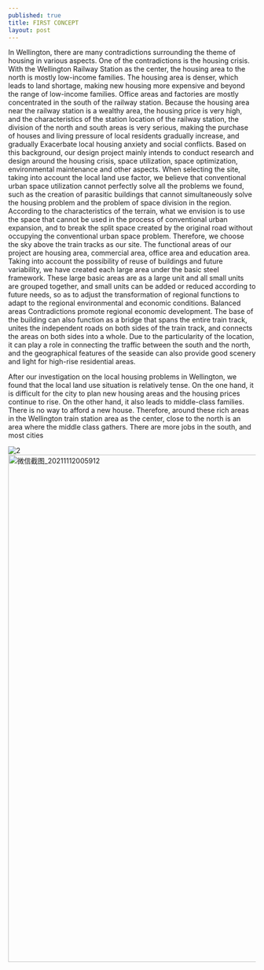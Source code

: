```yaml
---
published: true
title: FIRST CONCEPT
layout: post
---
```


In Wellington, there are many contradictions surrounding the theme of housing in various aspects. One of the contradictions is the housing crisis. With the Wellington Railway Station as the center, the housing area to the north is mostly low-income families. The housing area is denser, which leads to land shortage, making new housing more expensive and beyond the range of low-income families. Office areas and factories are mostly concentrated in the south of the railway station. Because the housing area near the railway station is a wealthy area, the housing price is very high, and the characteristics of the station location of the railway station, the division of the north and south areas is very serious, making the purchase of houses and living pressure of local residents gradually increase, and gradually Exacerbate local housing anxiety and social conflicts.
Based on this background, our design project mainly intends to conduct research and design around the housing crisis, space utilization, space optimization, environmental maintenance and other aspects.
When selecting the site, taking into account the local land use factor, we believe that conventional urban space utilization cannot perfectly solve all the problems we found, such as the creation of parasitic buildings that cannot simultaneously solve the housing problem and the problem of space division in the region. According to the characteristics of the terrain, what we envision is to use the space that cannot be used in the process of conventional urban expansion, and to break the split space created by the original road without occupying the conventional urban space problem. Therefore, we choose the sky above the train tracks as our site.
The functional areas of our project are housing area, commercial area, office area and education area. Taking into account the possibility of reuse of buildings and future variability, we have created each large area under the basic steel framework. These large basic areas are as a large unit and all small units are grouped together, and small units can be added or reduced according to future needs, so as to adjust the transformation of regional functions to adapt to the regional environmental and economic conditions. Balanced areas Contradictions promote regional economic development.
The base of the building can also function as a bridge that spans the entire train track, unites the independent roads on both sides of the train track, and connects the areas on both sides into a whole. Due to the particularity of the location, it can play a role in connecting the traffic between the south and the north, and the geographical features of the seaside can also provide good scenery and light for high-rise residential areas.



After our investigation on the local housing problems in Wellington, we found that the local land use situation is relatively tense. On the one hand, it is difficult for the city to plan new housing areas and the housing prices continue to rise. On the other hand, it also leads to middle-class families. There is no way to afford a new house. Therefore, around these rich areas in the Wellington train station area as the center, close to the north is an area where the middle class gathers. There are more jobs in the south, and most cities

![2 ](https://user-images.githubusercontent.com/90523160/146477986-80044d34-4cb7-4aa6-b85f-c5515e0d8554.png)
<img width="1032" alt="微信截图_20211112005912" src="https://user-images.githubusercontent.com/90523160/146478228-8ad017ac-91b7-4697-b560-7d256db995a9.png">


